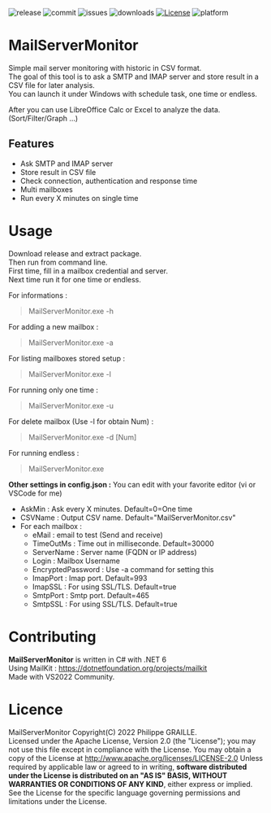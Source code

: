 ![release](https://img.shields.io/github/v/release/GPh83/MailServerMonitor?include_prereleases)
![commit](https://img.shields.io/github/last-commit/GPh83/MailServerMonitor) 
![issues](https://img.shields.io/github/issues/GPh83/MailServerMonitor) 
![downloads](https://img.shields.io/github/downloads/GPh83/MailServerMonitor/total)
[![License](https://img.shields.io/badge/License-Apache_2.0-blue.svg)](https://opensource.org/licenses/Apache-2.0)
![platform](https://img.shields.io/badge/platform-Windows%20Linux-blue)

# MailServerMonitor

Simple mail server monitoring with historic in CSV format.  
The goal of this tool is to ask a SMTP and IMAP server and store result in a CSV file for later analysis.  
You can launch it under Windows with schedule task, one time or endless.

After you can use LibreOffice Calc or Excel to analyze the data. (Sort/Filter/Graph ...)

## Features
- Ask SMTP and IMAP server
- Store result in CSV file 
- Check connection, authentication and response time
- Multi mailboxes
- Run every X minutes on single time

# Usage

Download release and extract package.  
Then run from command line.  
First time, fill in a mailbox credential and server.  
Next time run it for one time or endless.

For informations : 
> MailServerMonitor.exe -h

For adding a new mailbox : 
> MailServerMonitor.exe -a

For listing mailboxes stored setup : 
> MailServerMonitor.exe -l

For running only one time : 
> MailServerMonitor.exe -u

For delete mailbox (Use -l for obtain Num) : 
> MailServerMonitor.exe -d [Num]

For running endless : 
> MailServerMonitor.exe

**Other settings in config.json :** You can edit with your favorite editor (vi or VSCode for me)
- AskMin : Ask every X minutes. Default=0=One time
- CSVName : Output CSV name. Default="MailServerMonitor.csv"
- For each mailbox :
  - eMail : email to test (Send and receive)
  - TimeOutMs : Time out in milliseconde. Default=30000 
  - ServerName : Server name (FQDN or IP address)
  - Login : Mailbox Username   
  - EncryptedPassword : Use -a command for setting this
  - ImapPort : Imap port. Default=993
  - ImapSSL : For using SSL/TLS. Default=true
  - SmtpPort : Smtp port. Default=465
  - SmtpSSL : For using SSL/TLS. Default=true


# Contributing

**MailServerMonitor** is written in C# with .NET 6  
Using MailKit : https://dotnetfoundation.org/projects/mailkit  
Made with VS2022 Community.


# Licence 

MailServerMonitor Copyright(C) 2022 Philippe GRAILLE.  
Licensed under the Apache License, Version 2.0 (the "License");
you may not use this file except in compliance with the License.
You may obtain a copy of the License at http://www.apache.org/licenses/LICENSE-2.0
Unless required by applicable law or agreed to in writing, **software distributed under the License is distributed on an "AS IS" BASIS, WITHOUT WARRANTIES OR CONDITIONS OF ANY KIND**, either express or implied.
See the License for the specific language governing permissions and limitations under the License.


